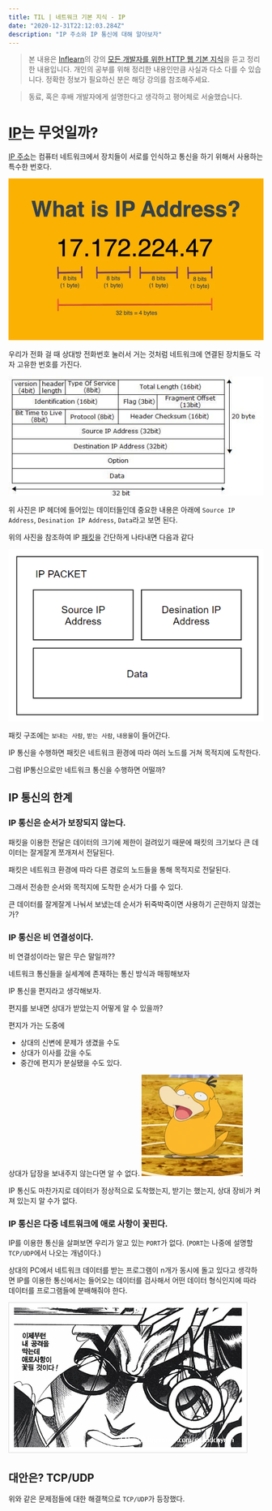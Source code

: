 ```yaml
---
title: TIL | 네트워크 기본 지식 - IP
date: "2020-12-31T22:12:03.284Z"
description: "IP 주소와 IP 통신에 대해 알아보자"
---
```


> 본 내용은 [Inflearn](https://www.inflearn.com/)의 강의 [모든 개발자를 위한 HTTP 웹 기본 지식](https://www.inflearn.com/course/http-%EC%9B%B9-%EB%84%A4%ED%8A%B8%EC%9B%8C%ED%81%AC/dashboard)을 듣고 정리한 내용입니다.
> 개인의 공부를 위해 정리한 내용인만큼 사실과 다소 다를 수 있습니다.
> 정확한 정보가 필요하신 분은 해당 강의를 참조해주세요.

> 동료, 혹은 후배 개발자에게 설명한다고 생각하고 평어체로 서술했습니다.

# [IP](https://ko.wikipedia.org/wiki/IP_%EC%A3%BC%EC%86%8C)는 무엇일까?

[IP 주소](https://ko.wikipedia.org/wiki/IP_%EC%A3%BC%EC%86%8C)는 컴퓨터 네트워크에서 장치들이 서로를 인식하고 통신을 하기 위해서 사용하는 특수한 번호다.

![](2020-12-31-22-34-09.png)

우리가 전화 걸 때 상대방 전화번호 눌러서 거는 것처럼 네트워크에 연결된 장치들도 각자 고유한 번호를 가진다.

![](2020-12-31-22-02-50.png)

위 사진은 IP 헤더에 들어있는 데이터들인데 중요한 내용은 아래에 `Source IP Address`, `Desination IP Address`, `Data`라고 보면 된다.

위의 사진을 참조하여 IP [패킷](https://ko.wikipedia.org/wiki/%EB%84%A4%ED%8A%B8%EC%9B%8C%ED%81%AC_%ED%8C%A8%ED%82%B7)을 간단하게 나타내면 다음과 같다

![](2020-12-31-22-13-04.png)

패킷 구조에는 `보내는 사람`, `받는 사람`, `내용물`이 들어간다.

IP 통신을 수행하면 패킷은 네트워크 환경에 따라 여러 노드를 거쳐 목적지에 도착한다.

그럼 IP통신으로만 네트워크 통신을 수행하면 어떨까?

## IP 통신의 한계

### IP 통신은 순서가 보장되지 않는다.

패킷을 이용한 전달은 데이터의 크기에 제한이 걸려있기 때문에 패킷의 크기보다 큰 데이터는 잘게잘게 쪼개져서 전달된다.

패킷은 네트워크 환경에 따라 다른 경로의 노드들을 통해 목적지로 전달된다.

그래서 전송한 순서와 목적지에 도착한 순서가 다를 수 있다.

큰 데이터를 잘게잘게 나눠서 보냈는데 순서가 뒤죽박죽이면 사용하기 곤란하지 않겠는가?

### IP 통신은 비 연결성이다.

비 연결성이라는 말은 무슨 말일까??

네트워크 통신들을 실세계에 존재하는 통신 방식과 매핑해보자

IP 통신을 편지라고 생각해보자.

편지를 보내면 상대가 받았는지 어떻게 알 수 있을까?

편지가 가는 도중에

- 상대의 신변에 문제가 생겼을 수도
- 상대가 이사를 갔을 수도
- 중간에 편지가 분실됐을 수도
  있다.

상대가 답장을 보내주지 않는다면 알 수 없다.
![알 수가 없다](2020-12-31-22-23-47.png)

IP 통신도 마찬가지로 데이터가 정상적으로 도착했는지, 받기는 했는지, 상대 장비가 켜져 있는지 알 수가 없다.

### IP 통신은 다중 네트워크에 애로 사항이 꽃핀다.

IP를 이용한 통신을 살펴보면 우리가 알고 있는 `PORT`가 없다. (`PORT`는 나중에 설명할 `TCP/UDP`에서 나오는 개념이다.)

상대의 PC에서 네트워크 데이터를 받는 프로그램이 n개가 동시에 돌고 있다고 생각하면 IP를 이용한 통신에서는 들어오는 데이터를 검사해서 어떤 데이터 형식인지에 따라 데이터를 프로그램들에 분배해줘야 한다.

![애로사항이 꽃 필 것이다. ](2020-12-31-22-25-58.png)

## 대안은? TCP/UDP

위와 같은 문제점들에 대한 해결책으로 `TCP/UDP`가 등장했다.
